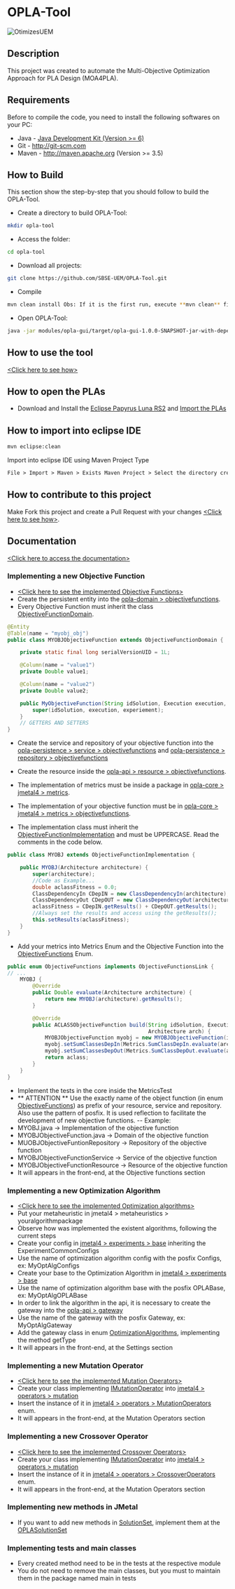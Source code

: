 # OPLA-Tool

![OtimizesUEM](https://raw.githubusercontent.com/SBSE-UEM/OPLA-Tool/master/logo-grupo-pesquisa.png)

## Description

This project was created to automate the Multi-Objective Optimization Approach for PLA Design (MOA4PLA).

## Requirements
Before to compile the code, you need to install the following softwares on your PC:
- Java - [Java Development Kit (Version >= 6)](https://www.oracle.com/java/technologies/javase-jdk8-downloads.html)
- Git - http://git-scm.com
- Maven - http://maven.apache.org (Version >= 3.5)

## How to Build
This section show the step-by-step that you should follow to build the OPLA-Tool. 

- Create a directory to build OPLA-Tool:
```sh
mkdir opla-tool
```
- Access the folder:
```sh
cd opla-tool
```
- Download all projects:
```sh
git clone https://github.com/SBSE-UEM/OPLA-Tool.git
```
- Compile
```sh
mvn clean install Obs: If it is the first run, execute **mvn clean** first to install local dependencies
```
- Open OPLA-Tool:
```sh
java -jar modules/opla-gui/target/opla-gui-1.0.0-SNAPSHOT-jar-with-dependencies
```
## How to use the tool
[\<Click here to see how\>](https://github.com/SBSE-UEM/OPLA-Tool/blob/master/USAGE.md)

## How to open the PLAs

- Download and Install the [Eclipse Papyrus Luna RS2](https://www.eclipse.org/papyrus/download.html) and [Import the PLAs](https://www.youtube.com/watch?v=9mmPUagHjM8)



## How to import into eclipse IDE
```sh
mvn eclipse:clean
```

Import into eclipse IDE using Maven Project Type

```html
File > Import > Maven > Exists Maven Project > Select the directory created for build OPLA-Tool
```
## How to contribute to this project

Make Fork this project and create a Pull Request with your changes 
[\<Click here to see how\>](https://github.com/otimizes/OPLA-Tool/blob/master/contributing.md).

## Documentation

[\<Click here to access the documentation\>](https://otimizes.github.io/OPLA-Tool/docs/index.html)

### Implementing a new Objective Function 

- [\<Click here to see the implemented Objective Functions\>](https://otimizes.github.io/OPLA-Tool/docs/br/ufpr/dinf/gres/core/jmetal4/metrics/ObjectiveFunctions.html)
- Create the persistent entity into the [opla-domain > objectivefunctions](https://otimizes.github.io/OPLA-Tool/docs/br/ufpr/dinf/gres/domain/entity/objectivefunctions/package-summary.html).
- Every Objective Function must inherit the class [ObjectiveFunctionDomain](https://otimizes.github.io/OPLA-Tool/docs/br/ufpr/dinf/gres/domain/entity/objectivefunctions/ObjectiveFunctionDomain.html).

```java
@Entity
@Table(name = "myobj_obj")
public class MYOBJObjectiveFunction extends ObjectiveFunctionDomain {

    private static final long serialVersionUID = 1L;

    @Column(name = "value1")
    private Double value1;

    @Column(name = "value2")
    private Double value2;

    public MyObjectiveFunction(String idSolution, Execution execution, Experiment experiement) {
        super(idSolution, execution, experiement);
    }
    // GETTERS AND SETTERS
}
```

- Create the service and repository of your objective function into the [opla-persistence > service > objectivefunctions](https://otimizes.github.io/OPLA-Tool/docs/br/ufpr/dinf/gres/persistence/service/objectivefunctions/package-summary.html) and [opla-persistence > repository > objectivefunctions](https://otimizes.github.io/OPLA-Tool/docs/br/ufpr/dinf/gres/persistence/repository/objectivefunctions/package-summary.html)
- Create the resource inside the [opla-api > resource > objectivefunctions](https://otimizes.github.io/OPLA-Tool/docs/br/ufpr/dinf/gres/api/resource/objectivefunctions/package-summary.html).

- The implementation of metrics must be inside a package in [opla-core > jmetal4 > metrics](https://otimizes.github.io/OPLA-Tool/docs/br/ufpr/dinf/gres/core/jmetal4/metrics/package-summary.html).
- The implementation of your objective function must be in [opla-core > jmetal4 > metrics > objectivefunctions](https://otimizes.github.io/OPLA-Tool/docs/br/ufpr/dinf/gres/core/jmetal4/metrics/objectivefunctions/package-summary.html).
- The implementation class must inherit the [ObjectiveFunctionImplementation](https://otimizes.github.io/OPLA-Tool/docs/br/ufpr/dinf/gres/core/jmetal4/metrics/ObjectiveFunctionImplementation.html) and must be UPPERCASE. Read the comments in the code below.
```java
public class MYOBJ extends ObjectiveFunctionImplementation {

    public MYOBJ(Architecture architecture) {
        super(architecture);
        //Code as Example...
        double aclassFitness = 0.0;
        ClassDependencyIn CDepIN = new ClassDependencyIn(architecture);
        ClassDependencyOut CDepOUT = new ClassDependencyOut(architecture);
        aclassFitness = CDepIN.getResults() + CDepOUT.getResults();
        //Always set the results and access using the getResults();
        this.setResults(aclassFitness);
    }
}
```

- Add your metrics into Metrics Enum and the Objective Function into the [ObjectiveFunctions](https://otimizes.github.io/OPLA-Tool/docs/br/ufpr/dinf/gres/core/jmetal4/metrics/ObjectiveFunctions.html) Enum.
```java
public enum ObjectiveFunctions implements ObjectiveFunctionsLink {
// ...
    MYOBJ {
        @Override
        public Double evaluate(Architecture architecture) {
            return new MYOBJ(architecture).getResults();
        }

        @Override
        public ACLASSObjectiveFunction build(String idSolution, Execution Execution, Experiment experiement,
                                             Architecture arch) {
            MYOBJObjectiveFunction myobj = new MYOBJObjectiveFunction(idSolution, Execution, experiement);
            myobj.setSumClassesDepIn(Metrics.SumClassDepIn.evaluate(arch));
            myobj.setSumClassesDepOut(Metrics.SumClassDepOut.evaluate(arch));
            return aclass;
        }
    }
}
```

- Implement the tests in the core inside the MetricsTest
- ** ATTENTION ** Use the exactly name of the object function (in enum [ObjectiveFunctions](https://otimizes.github.io/OPLA-Tool/docs/br/ufpr/dinf/gres/core/jmetal4/metrics/ObjectiveFunctions.html)) as prefix of your resource, service and repository. Also use the pattern of posfix. It is used reflection to facilitate the development of new objective functions. 
-- Example: 
- MYOBJ.java -> Implementation of the objective function
- MYOBJObjectiveFunction.java -> Domain of the objective function
- MUOBJObjectiveFuntionRepository -> Repository of the objective function
- MYOBJObjectiveFunctionService -> Service of the objective function
- MYOBJObjectiveFunctionResource -> Resource of the objective function
- It will appears in the front-end, at the Objective functions section

### Implementing a new Optimization Algorithm
- [\<Click here to see the implemented Optimization algorithms\>](https://otimizes.github.io/OPLA-Tool/docs/br/ufpr/dinf/gres/api/gateway/OptimizationAlgorithms.html)
- Put your metaheuristic in jmetal4 > metaheuristics > youralgorithmpackage
- Observe how was implemented the existent algorithms, following the current steps 
- Create your config in [jmetal4 > experiments > base](https://otimizes.github.io/OPLA-Tool/docs/br/ufpr/dinf/gres/core/jmetal4/experiments/base/package-summary.html) inheriting the ExperimentCommonConfigs
- Use the name of optimization algorithm config with the posfix Configs, ex: MyOptAlgConfigs
- Create your base to the Optimization Algorithm in [jmetal4 > experiments > base](https://otimizes.github.io/OPLA-Tool/docs/br/ufpr/dinf/gres/core/jmetal4/experiments/base/package-summary.html)
- Use the name of optimization algorithm base with the posfix OPLABase, ex: MyOptAlgOPLABase
- In order to link the algorithm in the api, it is necessary to create the gateway into the [opla-api > gateway](https://otimizes.github.io/OPLA-Tool/docs/br/ufpr/dinf/gres/api/gateway/package-frame.html)
- Use the name of the gateway with the posfix Gateway, ex: MyOptAlgGateway
- Add the gateway class in enum [OptimizationAlgorithms](https://otimizes.github.io/OPLA-Tool/docs/br/ufpr/dinf/gres/api/gateway/OptimizationAlgorithms.html), implementing the method getType
- It will appears in the front-end, at the Settings section

### Implementing a new Mutation Operator
- [\<Click here to see the implemented Mutation Operators\>](https://otimizes.github.io/OPLA-Tool/docs/br/ufpr/dinf/gres/core/jmetal4/operators/MutationOperators.html)
- Create your class implementing [IMutationOperator](https://otimizes.github.io/OPLA-Tool/docs/br/ufpr/dinf/gres/core/jmetal4/operators/mutation/IMutationOperator.html) into [jmetal4 > operators > mutation](https://otimizes.github.io/OPLA-Tool/docs/br/ufpr/dinf/gres/core/jmetal4/operators/mutation/package-summary.html)
- Insert the instance of it in [jmetal4 > operators > MutationOperators](https://otimizes.github.io/OPLA-Tool/docs/br/ufpr/dinf/gres/core/jmetal4/operators/MutationOperators.html) enum.
- It will appears in the front-end, at the Mutation Operators section

### Implementing a new Crossover Operator
- [\<Click here to see the implemented Crossover Operators\>](https://otimizes.github.io/OPLA-Tool/docs/br/ufpr/dinf/gres/core/jmetal4/operators/CrossoverOperators.html)
- Create your class implementing [IMutationOperator](https://otimizes.github.io/OPLA-Tool/docs/br/ufpr/dinf/gres/core/jmetal4/operators/mutation/IMutationOperator.html) into [jmetal4 > operators > mutation](https://otimizes.github.io/OPLA-Tool/docs/br/ufpr/dinf/gres/core/jmetal4/operators/mutation/package-summary.html)
- Insert the instance of it in [jmetal4 > operators > CrossoverOperators](https://otimizes.github.io/OPLA-Tool/docs/br/ufpr/dinf/gres/core/jmetal4/operators/CrossoverOperators.html) enum.
- It will appears in the front-end, at the Mutation Operators section

### Implementing new methods in JMetal
- If you want to add new methods in [SolutionSet](https://otimizes.github.io/OPLA-Tool/docs/br/ufpr/dinf/gres/core/jmetal4/core/SolutionSet.html), implement them at the [OPLASolutionSet](https://otimizes.github.io/OPLA-Tool/docs/br/ufpr/dinf/gres/core/jmetal4/core/OPLASolutionSet.html)

### Implementing tests and main classes
- Every created method need to be in the tests at the respective module
- You do not need to remove the main classes, but you must to maintain them in the package named main in tests